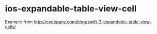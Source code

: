 # ios-expandable-table-view-cell

Example from
http://codepany.com/blog/swift-3-expandable-table-view-cells/
